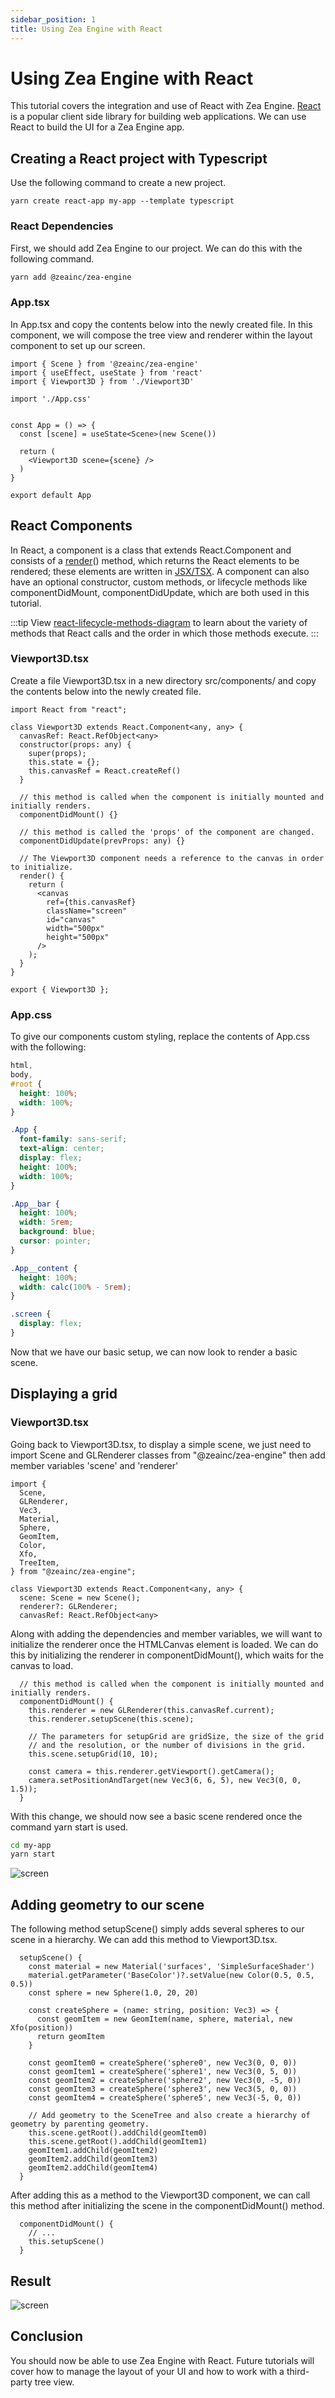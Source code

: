 ```yaml
---
sidebar_position: 1
title: Using Zea Engine with React
---
```


# Using Zea Engine with React

This tutorial covers the integration and use of React with Zea Engine. 
[React](https://reactjs.org/) is a popular client side library for building web applications. We can use React to build the UI for a Zea Engine app. 

## Creating a React project with Typescript
Use the following command to create a new project.

```
yarn create react-app my-app --template typescript
```
<!-- yarn install -->
### React Dependencies

First, we should add Zea Engine to our project. We can do this with the following command.
```bash
yarn add @zeainc/zea-engine
```

<!-- ## React Hooks
React Hooks are the functional equivalent to React Components. They are often preferred when possible due to greater simplicity. -->

### App.tsx
In App.tsx and copy the contents below into the newly created file.
In this component, we will compose the tree view and renderer within the layout component to set up our screen.


```tsx
import { Scene } from '@zeainc/zea-engine'
import { useEffect, useState } from 'react'
import { Viewport3D } from './Viewport3D'

import './App.css'


const App = () => {
  const [scene] = useState<Scene>(new Scene())

  return (
    <Viewport3D scene={scene} />
  )
}

export default App
```

## React Components
In React, a component is a class that extends React.Component and consists of a [render](https://reactjs.org/docs/react-component.html#render)() method, which returns the React elements to be rendered; these elements are written in [JSX/TSX](https://reactjs.org/docs/introducing-jsx.html). A component can also have an optional constructor, custom methods, or lifecycle methods like componentDidMount, componentDidUpdate, which are both used in this tutorial. 

:::tip
View [react-lifecycle-methods-diagram](https://projects.wojtekmaj.pl/react-lifecycle-methods-diagram/) to learn about the variety of methods that React calls and the order in which those methods execute.
:::
### Viewport3D.tsx
Create a file Viewport3D.tsx in a new directory src/components/ and copy the contents below into the newly created file.

```tsx
import React from "react";

class Viewport3D extends React.Component<any, any> {
  canvasRef: React.RefObject<any>
  constructor(props: any) {
    super(props);
    this.state = {};
    this.canvasRef = React.createRef()
  }

  // this method is called when the component is initially mounted and initially renders.
  componentDidMount() {}

  // this method is called the 'props' of the component are changed.
  componentDidUpdate(prevProps: any) {}

  // The Viewport3D component needs a reference to the canvas in order to initialize.
  render() {
    return (
      <canvas
        ref={this.canvasRef}
        className="screen"
        id="canvas"
        width="500px"
        height="500px"
      />
    );
  }
}

export { Viewport3D };
```


### App.css
To give our components custom styling, replace the contents of App.css with the following:
```css
html,
body,
#root {
  height: 100%;
  width: 100%;
}

.App {
  font-family: sans-serif;
  text-align: center;
  display: flex;
  height: 100%;
  width: 100%;
}

.App__bar {
  height: 100%;
  width: 5rem;
  background: blue;
  cursor: pointer;
}

.App__content {
  height: 100%;
  width: calc(100% - 5rem);
}

.screen {
  display: flex;
}
```
Now that we have our basic setup, we can now look to render a basic scene. 
## Displaying a grid

### Viewport3D.tsx

Going back to Viewport3D.tsx, to display a simple scene, we just need to import Scene and GLRenderer classes from "@zeainc/zea-engine"
then add member variables 'scene' and 'renderer'
```tsx
import {
  Scene,
  GLRenderer,
  Vec3,
  Material,
  Sphere,
  GeomItem,
  Color,
  Xfo,
  TreeItem,
} from "@zeainc/zea-engine";

class Viewport3D extends React.Component<any, any> {
  scene: Scene = new Scene();
  renderer?: GLRenderer;
  canvasRef: React.RefObject<any>

```
Along with adding the dependencies and member variables, we will want to initialize the renderer once the HTMLCanvas element is loaded. We can do this by initializing the
renderer in componentDidMount(), which waits for the canvas to load. 

```tsx
  // this method is called when the component is initially mounted and initially renders.
  componentDidMount() {
    this.renderer = new GLRenderer(this.canvasRef.current);
    this.renderer.setupScene(this.scene);

    // The parameters for setupGrid are gridSize, the size of the grid
    // and the resolution, or the number of divisions in the grid.
    this.scene.setupGrid(10, 10);

    const camera = this.renderer.getViewport().getCamera();
    camera.setPositionAndTarget(new Vec3(6, 6, 5), new Vec3(0, 0, 1.5));
  }

```

With this change, we should now see a basic scene rendered once the command yarn start is used.

```bash
cd my-app
yarn start
```
![screen](../../../static/img/react/grid-view.png)

## Adding geometry to our scene

The following method setupScene() simply adds several spheres to our scene in a hierarchy. We can add this method to Viewport3D.tsx.

```tsx
  setupScene() {
    const material = new Material('surfaces', 'SimpleSurfaceShader')
    material.getParameter('BaseColor')?.setValue(new Color(0.5, 0.5, 0.5))
    const sphere = new Sphere(1.0, 20, 20)

    const createSphere = (name: string, position: Vec3) => {
      const geomItem = new GeomItem(name, sphere, material, new Xfo(position))
      return geomItem
    }
    
    const geomItem0 = createSphere('sphere0', new Vec3(0, 0, 0))
    const geomItem1 = createSphere('sphere1', new Vec3(0, 5, 0))
    const geomItem2 = createSphere('sphere2', new Vec3(0, -5, 0))
    const geomItem3 = createSphere('sphere3', new Vec3(5, 0, 0))
    const geomItem4 = createSphere('sphere5', new Vec3(-5, 0, 0))

    // Add geometry to the SceneTree and also create a hierarchy of geometry by parenting geometry.
    this.scene.getRoot().addChild(geomItem0)
    this.scene.getRoot().addChild(geomItem1)
    geomItem1.addChild(geomItem2)
    geomItem2.addChild(geomItem3)
    geomItem2.addChild(geomItem4)
  }
```
After adding this as a method to the Viewport3D component, we can call this method after initializing the scene in the componentDidMount() method. 
```tsx
  componentDidMount() {
    // ...
    this.setupScene()
  }
```

## Result

![screen](../../../static/img/react/screen.png)

## Conclusion
You should now be able to use Zea Engine with React. 
Future tutorials will cover how to manage the layout of your UI and how to work with a third-party tree view.

